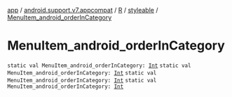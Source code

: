 [app](../../../index.md) / [android.support.v7.appcompat](../../index.md) / [R](../index.md) / [styleable](index.md) / [MenuItem_android_orderInCategory](.)

# MenuItem_android_orderInCategory

`static val MenuItem_android_orderInCategory: `[`Int`](https://kotlinlang.org/api/latest/jvm/stdlib/kotlin/-int/index.html)
`static val MenuItem_android_orderInCategory: `[`Int`](https://kotlinlang.org/api/latest/jvm/stdlib/kotlin/-int/index.html)
`static val MenuItem_android_orderInCategory: `[`Int`](https://kotlinlang.org/api/latest/jvm/stdlib/kotlin/-int/index.html)
`static val MenuItem_android_orderInCategory: `[`Int`](https://kotlinlang.org/api/latest/jvm/stdlib/kotlin/-int/index.html)
